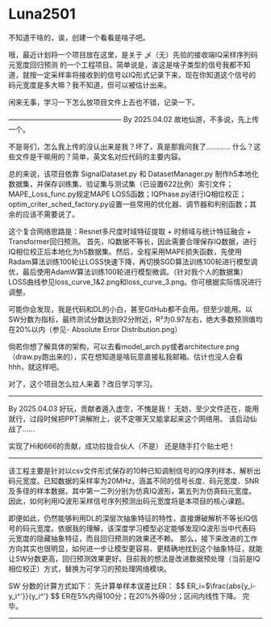 # Luna2501
不知道干啥的，诶，创建一个看看是啥子吧。

哦，最近计划将一个项目放在这里，是关于 乄（无）先验的接收端IQ采样序列码元宽度回归预测 的一个工程项目。简单说是，诶这是啥子类型的信号我都不知道，就按一定采样率将接收到的信号以IQ形式记录下来，现在你知道这个信号的码元宽度是多大嘛？我不知道，但可以被估计出来。

闲来无事，学习一下怎么放项目文件上去也不错，记录一下。

————————————————
By 2025.04.02
故地仙游，不多说，先上传一个。

不是哥们，怎么我上传的没认出来是我？坏了，真是那我问我了…………
什么？这些文件是干嘛用的？简单，英文名对应代码的主要内容。

总的来说，该项目依靠 SignalDataset.py 和 DatasetManager.py 制作h5本地化数据集，并保存训练集、验证集与测试集（已设置622比例）索引文件；MAPE_Loss_func.py规定MAPE LOSS函数；IQPhase.py进行IQ相位校正；optim_criter_sched_factory.py设置一些常用的优化器、调节器和判别函数；其余的应该不需要说了。

这个复合网络思路是：Resnet多尺度时域特征提取 + 时频域与统计特征融合 + Transformer回归预测。
首先，IQ数据不等长，因此需要合理保存IQ数据，进行IQ相位校正后本地化为h5数据集。然后，全程采用MAPE损失函数，先使用Radam算法训练100轮让LOSS快速下降，再切换SGD算法训练100轮进行模型调优，最后使用AdamW算法训练100轮进行模型微调。（针对我个人的数据集）LOSS曲线参见loss_curve_1&2.png和loss_curve_3.png。你可根据实际情况进行调整。

可能你会发现，我是代码和DL的小白，甚至GitHub都不会用。但至少能用。以SW分数为指标，最终测试分数达到92分附近，R²为0.97左右，绝大多数预测值均在20%以内（参见- Absolute Error Distribution.png）

倘若你想了解具体的架构，可以去看model_arch.py或者architecture.png（draw.py跑出来的），实在想知道是啥玩意直接私我邮箱。估计也没人会看hhh，就这样吧。

对了，这个项目怎么拉人来着？改日学习学习。
________________
By 2025.04.03
好玩，贡献者遁入虚空，不愧是我！
无妨，至少文件还在，能用就行，过段时候把PPT讲解附上，说不定哪天又能拿起来这个网络用。
该启动仙战了……

实现了Hi和666的贡献，成功拉拢合伙人（不是）
还是随手打个贴士吧！

***********************  
该工程主要是针对以csv文件形式保存的10种已知调制信号的IQ序列样本，解析出码元宽度。已知数据的采样率为20MHz，涵盖不同的信号长度、码元宽度、SNR及多径的样本数据，其中第一二列分别为仿真IQ波形，第五列为仿真码元宽度。
因此，如何利用IQ波形采样信号序列预测出码元宽度将是本项目的核心课题。

即便如此，仍然能够利用DL的深层次抽象特征的特性，直接爆破解析不等长IQ信号的码元宽度。依据我的理解，该深度学习模型必定能够发现IQ波形当中代表码元宽度的隐藏抽象特征，而且回归预测的效果还不赖。
那么，接下来改进的工作方向其实也很明显，如何进一步让模型更容易、更精确地找到这个抽象特征，就能让SW分数更高，回归预测效果更好。目前我的想法是改进数据预处理（当前是IQ相位校正）方式，替换为可学习的预处理网络模块。

SW 分数的计算方式如下：
先计算单样本误差比ER：
$$
ER_i=$\frac{abs{y_i-y_i^'}}{y_i^'}
$$
ER在5%内得100分；在20%外得0分；区间内线性下降。
完毕。
***********************  
